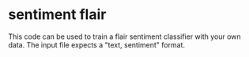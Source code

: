 # sentiment flair
This code can be used to train a flair sentiment classifier with your own data. The input file expects a "text, sentiment" format.
